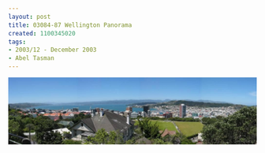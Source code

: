 ```yaml
---
layout: post
title: 03084-87 Wellington Panorama
created: 1100345020
tags:
- 2003/12 - December 2003
- Abel Tasman
---
```


<img src="/image/images/03084-87_wellington_panorama-1456.jpg"/>

